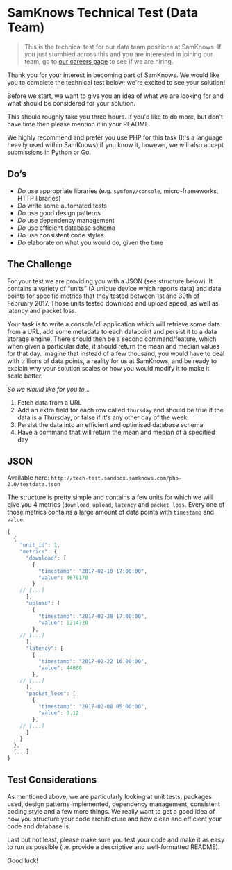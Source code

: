 # SamKnows Technical Test (Data Team)

> This is the technical test for our data team positions at SamKnows. If you just stumbled across this and you are interested in joining our team, go to [our careers page](https://samknows.com/careers) to see if we are hiring.

Thank you for your interest in becoming part of SamKnows. We would like you to complete the technical test below; we're excited to see your solution!

Before we start, we want to give you an idea of what we are looking for and what should be considered for your solution.

This should roughly take you three hours. If you'd like to do more, but don't have time then please mention it in your README.

We highly recommend and prefer you use PHP for this task (It's a language heavily used within SamKnows) if you know it, however, we will also accept submissions in Python or Go.

## Do’s
- *Do* use appropriate libraries (e.g. `symfony/console`, micro-frameworks, HTTP libraries)
- *Do* write some automated tests
- *Do* use good design patterns
- *Do* use dependency management
- *Do* use efficient database schema
- *Do* use consistent code styles
- *Do* elaborate on what you would do, given the time

## The Challenge
For your test we are providing you with a JSON (see structure below). It contains a variety of “units” (A unique device which reports data) and data points for specific metrics that they tested between 1st and 30th of February 2017. Those units tested download and upload speed, as well as latency and packet loss.

Your task is to write a console/cli application which will retrieve some data from a URL, add some metadata to each datapoint and persist it to a data storage engine. There should then be a second command/feature, which when given a particular date, it should return the mean and median values for that day. Imagine that instead of a few thousand, you would have to deal with trillions of data points, a reality for us at SamKnows, and be ready to explain why your solution scales or how you would modify it to make it scale better.

*So we would like for you to…*
1. Fetch data from a URL
2. Add an extra field for each row called `thursday` and should be true if the data is a Thursday, or false if it's any other day of the week.
3. Persist the data into an efficient and optimised database schema
4. Have a command that will return the mean and median of a specified day

## JSON
Available here: `http://tech-test.sandbox.samknows.com/php-2.0/testdata.json`

The structure is pretty simple and contains a few units for which we will give you 4 metrics (`download`, `upload`, `latency` and `packet_loss`. Every one of those metrics contains a large amount of data points with `timestamp` and `value`.

```javascript
[
  {
    "unit_id": 1,
    "metrics": {
      "download": [
        {
          "timestamp": "2017-02-10 17:00:00",
          "value": 4670170
        }
	// [...]
      ],
      "upload": [
        {
          "timestamp": "2017-02-28 17:00:00",
          "value": 1214720
        },
	// [...]
      ],
      "latency": [
        {
          "timestamp": "2017-02-22 16:00:00",
          "value": 44868
        },
	// [...]
      ],
      "packet_loss": [
        {
          "timestamp": "2017-02-08 05:00:00",
          "value": 0.12
        },
	// [...]
      ]
    }
  },
  [...]
}
```

## Test Considerations

As mentioned above, we are particularly looking at unit tests, packages used, design patterns implemented, dependency management, consistent coding style and a few more things. We really want to get a good idea of how you structure your code architecture and how clean and efficient your code and database is.

Last but not least, please make sure you test your code and make it as easy to run as possible (i.e. provide a descriptive and well-formatted README).

Good luck!
